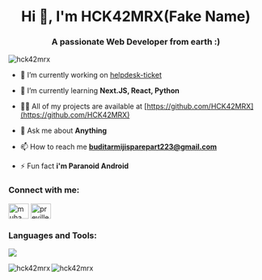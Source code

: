<h1 align="center">Hi 👋, I'm HCK42MRX(Fake Name)</h1>
<h3 align="center">A passionate Web Developer from earth :)</h3>

<p align="left"> <img src="https://komarev.com/ghpvc/?username=hck42mrx&label=Profile%20views&color=0e75b6&style=flat" alt="hck42mrx" /> </p>

- 🔭 I’m currently working on [helpdesk-ticket](https://github.com/HCK42MRX/helpdesk-ticket)

- 🌱 I’m currently learning **Next.JS, React, Python**

- 👨‍💻 All of my projects are available at [https://github.com/HCK42MRX](https://github.com/HCK42MRX)

- 💬 Ask me about **Anything**

- 📫 How to reach me **buditarmijisparepart223@gmail.com**

- ⚡ Fun fact **i'm Paranoid Android**

<h3 align="left">Connect with me:</h3>
<p align="left">
<a href="https://linkedin.com/in/muhammad-bagas-airlangga" target="blank"><img align="center" src="https://raw.githubusercontent.com/rahuldkjain/github-profile-readme-generator/master/src/images/icons/Social/linked-in-alt.svg" alt="muhammad-bagas-airlangga" height="30" width="40" /></a>
<a href="https://instagram.com/previllegenvrmn" target="blank"><img align="center" src="https://raw.githubusercontent.com/rahuldkjain/github-profile-readme-generator/master/src/images/icons/Social/instagram.svg" alt="previllegenvrmn" height="30" width="40" /></a>
</p>

<h3 align="left">Languages and Tools:</h3>
  <a href="https://github.com/HCK42MRX">
    <img src="https://skillicons.dev/icons?i=html,css,javascript,sass,tailwind,nodejs,react,express,nextjs,python,flask,django,prisma,mongodb,mysql,sqlite,github,linux&theme=light&perline=6" />
  </a>

<p><img align="left" src="https://github-readme-stats.vercel.app/api/top-langs?username=hck42mrx&show_icons=true&locale=en&layout=compact" alt="hck42mrx" /></p>

<p><img align="center" src="https://github-readme-streak-stats.herokuapp.com/?user=hck42mrx&" alt="hck42mrx" /></p>

